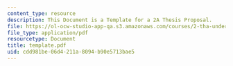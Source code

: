 ```yaml
---
content_type: resource
description: This Document is a Template for a 2A Thesis Proposal.
file: https://ol-ocw-studio-app-qa.s3.amazonaws.com/courses/2-tha-undergraduate-thesis-for-course-2-a-january-iap-2007/cdd981be06d4211a8094b90e5713bae5_template.pdf
file_type: application/pdf
resourcetype: Document
title: template.pdf
uid: cdd981be-06d4-211a-8094-b90e5713bae5
---
```

